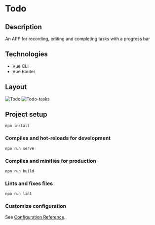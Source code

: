 # Todo

## Description

An APP for recording, editing and completing tasks with a progress bar

## Technologies

- Vue CLI
- Vue Router

## Layout
![Todo](https://i.imgur.com/j9Ls9ym.png)
![Todo-tasks](https://i.imgur.com/SufPz3B.png)

## Project setup
```
npm install
```

### Compiles and hot-reloads for development
```
npm run serve
```

### Compiles and minifies for production
```
npm run build
```

### Lints and fixes files
```
npm run lint
```

### Customize configuration
See [Configuration Reference](https://cli.vuejs.org/config/).
